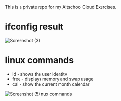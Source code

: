 This is a private repo for my Altschool Cloud Exercises.

# ifconfig result

![Screenshot (3)](https://user-images.githubusercontent.com/109033746/195026255-e4ccae10-5012-4fce-bc58-2c57cad88b2c.png)

# linux commands
* id - shows the user identity
* free - displays memory and swap usage
* cal - show the current month calendar

![Screenshot (5)](https://user-images.githubusercontent.com/109033746/195029259-e0243754-e37a-467d-8dba-6f35778cd01d.png)
nux commands

